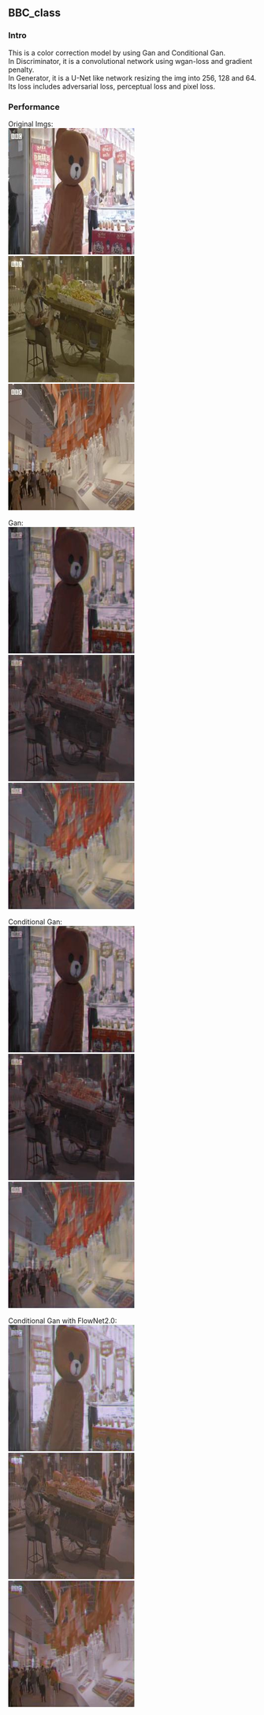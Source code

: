 ## BBC_class

### Intro
This is a color correction model by using Gan and Conditional Gan.       
In Discriminator, it is a convolutional network using wgan-loss and gradient penalty.     
In Generator, it is a U-Net like network resizing the img into 256, 128 and 64. Its loss includes adversarial loss, perceptual loss and pixel loss.

### Performance
Original Imgs:                     
![ori](https://github.com/cvgroup-erke/YunyingChen/blob/main/BBC_class/imgs/BBC_Western_360.jpg)
![ori](https://github.com/cvgroup-erke/YunyingChen/blob/main/BBC_class/imgs/BBC_Western_14580.jpg)
![ori](https://github.com/cvgroup-erke/YunyingChen/blob/main/BBC_class/imgs/BBC_Western_22680.jpg)




Gan:              
![gan](https://github.com/cvgroup-erke/YunyingChen/blob/main/BBC_class/imgs/BBC_Western_360_gan.jpg)
![gan](https://github.com/cvgroup-erke/YunyingChen/blob/main/BBC_class/imgs/BBC_Western_14580_gan.jpg)
![gan](https://github.com/cvgroup-erke/YunyingChen/blob/main/BBC_class/imgs/BBC_Western_22680_gan.jpg)



Conditional Gan:                           
![cgan](https://github.com/cvgroup-erke/YunyingChen/blob/main/BBC_class/imgs/BBC_Western_360_cgan.jpg)
![cgan](https://github.com/cvgroup-erke/YunyingChen/blob/main/BBC_class/imgs/BBC_Western_14580_cgan.jpg)
![cgan](https://github.com/cvgroup-erke/YunyingChen/blob/main/BBC_class/imgs/BBC_Western_22680_cgan.jpg)



Conditional Gan with FlowNet2.0:                  
![fgan](https://github.com/cvgroup-erke/YunyingChen/blob/main/BBC_class/imgs/BBC_Western_360_fnet.jpg)
![fgan](https://github.com/cvgroup-erke/YunyingChen/blob/main/BBC_class/imgs/BBC_Western_14580_fnet.jpg)
![fgan](https://github.com/cvgroup-erke/YunyingChen/blob/main/BBC_class/imgs/BBC_Western_22680_fnet.jpg)
